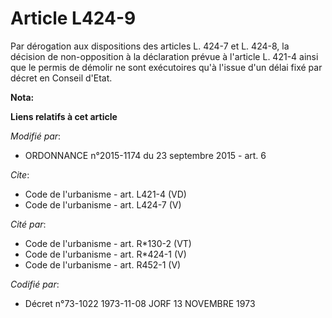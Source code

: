 # Article L424-9

Par dérogation aux dispositions des articles L. 424-7 et L. 424-8, la décision de non-opposition à la déclaration prévue à
l'article L. 421-4 ainsi que le permis de démolir ne sont exécutoires qu'à l'issue d'un délai fixé par décret en Conseil
d'Etat.

**Nota:**



**Liens relatifs à cet article**

_Modifié par_:

  - ORDONNANCE n°2015-1174 du 23 septembre 2015 - art. 6

_Cite_:

  - Code de l'urbanisme - art. L421-4 (VD)
  - Code de l'urbanisme - art. L424-7 (V)

_Cité par_:

  - Code de l'urbanisme - art. R*130-2 (VT)
  - Code de l'urbanisme - art. R*424-1 (V)
  - Code de l'urbanisme - art. R452-1 (V)

_Codifié par_:

  - Décret n°73-1022 1973-11-08 JORF 13 NOVEMBRE 1973
